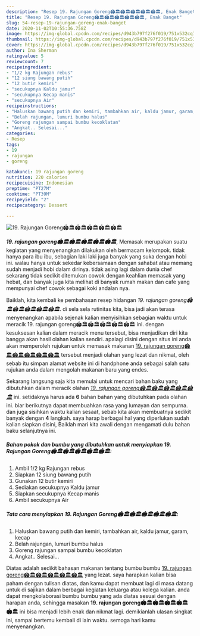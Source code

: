 ```yaml
---
description: "Resep 19. Rajungan Goreng🏟🏛🏟🏛🏟🏛🏟🏛🏟🏛, Enak Banget"
title: "Resep 19. Rajungan Goreng🏟🏛🏟🏛🏟🏛🏟🏛🏟🏛, Enak Banget"
slug: 54-resep-19-rajungan-goreng-enak-banget
date: 2020-11-02T10:55:36.758Z
image: https://img-global.cpcdn.com/recipes/d943b797f276f019/751x532cq70/19-rajungan-goreng🏟🏛🏟🏛🏟🏛🏟🏛🏟🏛-foto-resep-utama.jpg
thumbnail: https://img-global.cpcdn.com/recipes/d943b797f276f019/751x532cq70/19-rajungan-goreng🏟🏛🏟🏛🏟🏛🏟🏛🏟🏛-foto-resep-utama.jpg
cover: https://img-global.cpcdn.com/recipes/d943b797f276f019/751x532cq70/19-rajungan-goreng🏟🏛🏟🏛🏟🏛🏟🏛🏟🏛-foto-resep-utama.jpg
author: Ina Sherman
ratingvalue: 5
reviewcount: 7
recipeingredient:
- "1/2 kg Rajungan rebus"
- "12 siung bawang putih"
- "12 butir kemiri"
- "secukupnya Kaldu jamur"
- "secukupnya Kecap manis"
- "secukupnya Air"
recipeinstructions:
- "Haluskan bawang putih dan kemiri, tambahkan air, kaldu jamur, garam, kecap"
- "Belah rajungan, lumuri bumbu halus"
- "Goreng rajungan sampai bumbu kecoklatan"
- "Angkat.. Selesai..."
categories:
- Resep
tags:
- 19
- rajungan
- goreng

katakunci: 19 rajungan goreng 
nutrition: 220 calories
recipecuisine: Indonesian
preptime: "PT27M"
cooktime: "PT39M"
recipeyield: "2"
recipecategory: Dessert

---
```



![19. Rajungan Goreng🏟🏛🏟🏛🏟🏛🏟🏛🏟🏛](https://img-global.cpcdn.com/recipes/d943b797f276f019/751x532cq70/19-rajungan-goreng🏟🏛🏟🏛🏟🏛🏟🏛🏟🏛-foto-resep-utama.jpg)

<b><i>19. rajungan goreng🏟🏛🏟🏛🏟🏛🏟🏛🏟🏛</i></b>, Memasak merupakan suatu kegiatan yang menyenangkan dilakukan oleh bermacam kelompok. tidak hanya para ibu ibu, sebagian laki laki juga banyak yang suka dengan hobi ini. walau hanya untuk sekedar kebersamaan dengan sahabat atau memang sudah menjadi hobi dalam dirinya. tidak asing lagi dalam dunia chef sekarang tidak sedikit ditemukan cowok dengan keahlian memasak yang hebat, dan banyak juga kita melihat di banyak rumah makan dan cafe yang mempunyai chef cowok sebagai koki andalan nya.



Baiklah, kita kembali ke pembahasan resep hidangan <i>19. rajungan goreng🏟🏛🏟🏛🏟🏛🏟🏛🏟🏛</i>. di sela sela rutinitas kita, bisa jadi akan terasa menyenangkan apabila sejenak kalian menyisihkan sebagian waktu untuk meracik 19. rajungan goreng🏟🏛🏟🏛🏟🏛🏟🏛🏟🏛 ini. dengan kesuksesan kalian dalam meracik menu tersebut, bisa menjadikan diri kita bangga akan hasil olahan kalian sendiri. apalagi disini dengan situs ini anda akan memperoleh rujukan untuk memasak makanan <u>19. rajungan goreng🏟🏛🏟🏛🏟🏛🏟🏛🏟🏛</u> tersebut menjadi olahan yang lezat dan nikmat, oleh sebab itu simpan alamat website ini di handphone anda sebagai salah satu rujukan anda dalam mengolah makanan baru yang endes.


Sekarang langsung saja kita memulai untuk mencari bahan baku yang dibutuhkan dalam meracik olahan <u><i>19. rajungan goreng🏟🏛🏟🏛🏟🏛🏟🏛🏟🏛</i></u> ini. setidaknya harus ada <b>6</b> bahan bahan yang dibutuhkan pada olahan ini. biar berikutnya dapat membuahkan rasa yang lumayan dan sempurna. dan juga sisihkan waktu kalian sesaat, sebab kita akan membuatnya sedikit banyak dengan <b>4</b> langkah. saya harap berbagai hal yang diperlukan sudah kalian siapkan disini, Baiklah mari kita awali dengan mengamati dulu bahan baku selanjutnya ini.

<!--inarticleads1-->

##### Bahan pokok dan bumbu yang dibutuhkan untuk menyiapkan 19. Rajungan Goreng🏟🏛🏟🏛🏟🏛🏟🏛🏟🏛:

1. Ambil 1/2 kg Rajungan rebus
1. Siapkan 12 siung bawang putih
1. Gunakan 12 butir kemiri
1. Sediakan secukupnya Kaldu jamur
1. Siapkan secukupnya Kecap manis
1. Ambil secukupnya Air




<!--inarticleads2-->

##### Tata cara menyiapkan 19. Rajungan Goreng🏟🏛🏟🏛🏟🏛🏟🏛🏟🏛:

1. Haluskan bawang putih dan kemiri, tambahkan air, kaldu jamur, garam, kecap
1. Belah rajungan, lumuri bumbu halus
1. Goreng rajungan sampai bumbu kecoklatan
1. Angkat.. Selesai...




Diatas adalah sedikit bahasan makanan tentang bumbu bumbu <u>19. rajungan goreng🏟🏛🏟🏛🏟🏛🏟🏛🏟🏛</u> yang lezat. saya harapkan kalian bisa paham dengan tulisan diatas, dan kamu dapat membuat lagi di masa datang untuk di sajikan dalam berbagai kegiatan keluarga atau kolega kalian. anda dapat mengkolaborasi bumbu bumbu yang ada diatas sesuai dengan harapan anda, sehingga masakan <b>19. rajungan goreng🏟🏛🏟🏛🏟🏛🏟🏛🏟🏛</b> ini bisa menjadi lebih enak dan nikmat lagi. demikianlah ulasan singkat ini, sampai bertemu kembali di lain waktu. semoga hari kamu menyenangkan.
